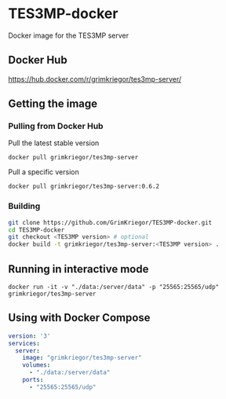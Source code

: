 # TES3MP-docker
Docker image for the TES3MP server

## Docker Hub

https://hub.docker.com/r/grimkriegor/tes3mp-server/

## Getting the image

### Pulling from Docker Hub

Pull the latest stable version

```
docker pull grimkriegor/tes3mp-server
```

Pull a specific version

```
docker pull grimkriegor/tes3mp-server:0.6.2
```

### Building

```bash
git clone https://github.com/GrimKriegor/TES3MP-docker.git
cd TES3MP-docker
git checkout <TES3MP version> # optional
docker build -t grimkriegor/tes3mp-server:<TES3MP version> .
```

## Running in interactive mode

```
docker run -it -v "./data:/server/data" -p "25565:25565/udp" grimkriegor/tes3mp-server
```

## Using with Docker Compose

```yml
version: '3'
services:
  server:
    image: "grimkriegor/tes3mp-server"
    volumes:
      - "./data:/server/data"
    ports:
      - "25565:25565/udp"
```
